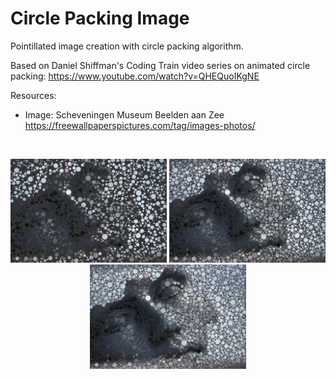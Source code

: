 Circle Packing Image
====================

Pointillated image creation with circle packing algorithm.

Based on Daniel Shiffman's Coding Train video series on animated circle packing:
https://www.youtube.com/watch?v=QHEQuoIKgNE

Resources: 
* Image: Scheveningen Museum Beelden aan Zee
https://freewallpaperspictures.com/tag/images-photos/

</br>
<p align="center">
  <img src="images/screenShot-03.png" width="250px"/>
  <img src="images/screenShot-02.png" width="250px"/>
  <img src="images/screenShot-01.png" width="250px"/>
</p>

